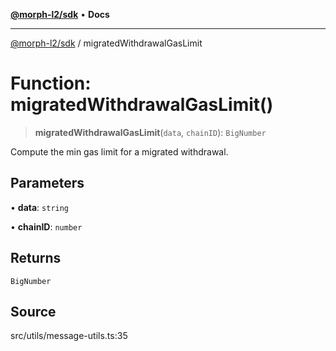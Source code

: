 [**@morph-l2/sdk**](../globals.md) • **Docs**

***

[@morph-l2/sdk](../globals.md) / migratedWithdrawalGasLimit

# Function: migratedWithdrawalGasLimit()

> **migratedWithdrawalGasLimit**(`data`, `chainID`): `BigNumber`

Compute the min gas limit for a migrated withdrawal.

## Parameters

• **data**: `string`

• **chainID**: `number`

## Returns

`BigNumber`

## Source

src/utils/message-utils.ts:35

